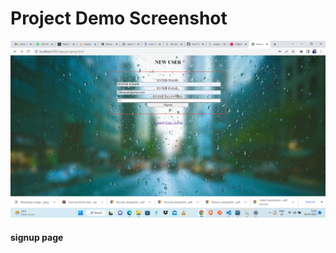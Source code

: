 <h1>Project Demo Screenshot</h1>
<img src="https://github.com/29deepak/expensetracking-backend/blob/master/signup%20page.png" />
<h4>signup page</h4>
